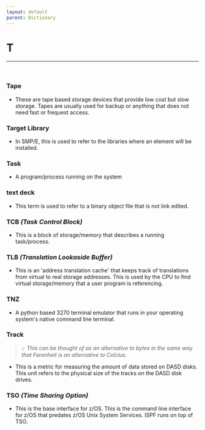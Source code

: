 ```yaml
---
layout: default
parent: Dictionary
---
```


# T

<hr>
&nbsp;

### Tape
* These are tape based storage devices that provide low cost but slow storage. Tapes are usually used for backup or anything that does not need fast or frequest access.

### Target Library
* In SMP/E, this is used to refer to the libraries where an element will be installed.

### Task
* A program/process running on the system

### text deck
* This term is used to refer to a binary object file that is not link edited.

### TCB *(Task Control Block)*
* This is a block of storage/memory that describes a running task/process.

### TLB *(Translation Lookaside Buffer)*
* This is an 'address translation cache' that keeps track of translations from virtual to real storage addresses. This is used by the CPU to find virtual storage/memory that a user program is referencing.

### TNZ
* A python based 3270 terminal emulator that runs in your operating system's native command line terminal.

### Track
> 💡 _This can be thought of as an alternative to bytes in the same way that Farenheit is an alternative to Celcius._

* This is a metric for measuring the amount of data stored on DASD disks. This unit refers to the physical size of the tracks on the DASD disk drives.

### TSO *(Time Sharing Option)*
* This is the base interface for z/OS. This is the command line interface for z/OS that predates z/OS Unix System Services. ISPF runs on top of TSO.